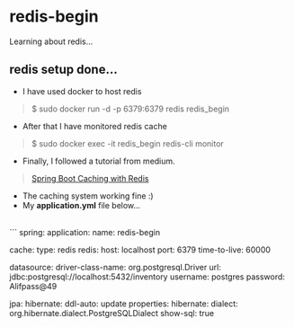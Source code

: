 # redis-begin
Learning about redis...

## redis setup done...
 - I have used docker to host redis
> $ sudo docker run -d -p 6379:6379 redis redis_begin
 - After that I have monitored redis cache
> $ sudo docker exec -it redis_begin redis-cli monitor
 - Finally, I followed a tutorial from medium.
>[Spring Boot Caching with Redis](https://medium.com/simform-engineering/spring-boot-caching-with-redis-1a36f719309f)
 - The caching system working fine :)
 - My **application.yml** file below...
<br/>
``` 
spring:
  application:
    name: redis-begin

  cache:
    type: redis
    redis:
      host: localhost
      port: 6379
      time-to-live: 60000

  datasource:
    driver-class-name: org.postgresql.Driver
    url: jdbc:postgresql://localhost:5432/inventory
    username: postgres
    password: Alifpass@49

  jpa:
    hibernate:
      ddl-auto: update
    properties:
      hibernate:
        dialect: org.hibernate.dialect.PostgreSQLDialect
    show-sql: true
```